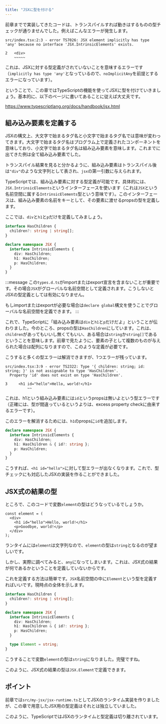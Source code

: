 ```yaml
---
title: "JSXに型を付ける"
---
```


前章までで実装してきたコードは、トランスパイルすれば動きはするものの型チェックが通りませんでした。例えばこんなエラーが発生します。

```
src/index.tsx:2:3 - error TS7026: JSX element implicitly has type 'any' because no interface 'JSX.IntrinsicElements' exists.

2   <div>
    ~~~~~
```

これは、JSXに対する型定義がされていないことを意味するエラーです（`implicitly has type 'any'`となっているので、`noImplicitAny`を前提とするエラーになっています）。

ということで、この章ではTypeScriptの機能を使ってJSXに型を付けていきましょう。基本的に、以下のページに書いてあることに従えば大丈夫です。

https://www.typescriptlang.org/docs/handbook/jsx.html

## 組み込み要素を定義する

JSXの構文上、大文字で始まるタグ名と小文字で始まるタグ名では意味が変わってきます。大文字で始まるタグ名はプログラム上で定義されたコンポーネントを意味しており、小文字で始まるタグ名は組み込み要素を意味します。これまでに出てきた例は全て組み込み要素でした。

トランスパイル結果を見ると分かるように、組み込み要素はトランスパイル後は`"div"`のような文字列として表され、`jsx`の第一引数に与えられます。

TypeScriptでは、組み込み要素に対する型定義が可能です。具体的には、`JSX.IntrinsicElements`というインターフェースを使います（これは`JSX`という名前空間に属する`IntrinsicElements`型という意味です）。このインターフェースは、組み込み要素の名前をキーとして、その要素に渡せるpropsの型を定義します。

ここでは、`div`と`h1`と`p`だけを定義してみましょう。

```tsx:src/my-jsx/types.d.ts
interface HasChildren {
  children?: string | string[];
}

declare namespace JSX {
  interface IntrinsicElements {
    div: HasChildren;
    h1: HasChildren;
    p: HasChildren;
  }
}
```

:::message
この`types.d.ts`がimportまたはexport宣言を含まないことが重要です。その場合`JSX`がグローバルな名前空間として定義されます。こうしないとJSXの型定義としては有効になりません。

もしimportまたはexportが必要な場合は`declare global`構文を使うことでグローバルな名前空間を定義できます。
:::

これで、TypeScriptに「組み込み要素は`div`と`h1`と`p`だけだよ」ということが伝わりました。今のところ、propsの型は`HasChildren`にしています。これは、`children`があってもいいし無くてもいい、ある場合は`string`か`string[]`であるということを意味します。前章で見たように、要素の子として複数のものが与えられた場合は配列になりますので、このような定義が必要です。

こうすると多くの型エラーは解消できますが、1つエラーが残っています。

```
src/index.tsx:3:9 - error TS2322: Type '{ children: string; id: string; }' is not assignable to type 'HasChildren'.
  Property 'id' does not exist on type 'HasChildren'.

3     <h1 id="hello">Hello, world!</h1>
          ~~
```

これは、h1という組み込み要素には`id`というpropsは無いよという型エラーです（正確には、型が間違っているというよりは、excess property checkに由来するエラーです）。

このエラーを解消するためには、`h1`のpropsに`id`を追加します。

```tsx:src/my-jsx/types.d.ts
declare namespace JSX {
  interface IntrinsicElements {
    div: HasChildren;
    h1: HasChildren & { id?: string };
    p: HasChildren;
  }
}
```

こうすれば、`<h1 id="hello">`に対して型エラーが出なくなります。これで、型チェックにも対応したJSXの実装を作ることができました。

## JSX式の結果の型

ところで、このコードで変数`element`の型はどうなっているでしょうか。

```tsx
const element = (
  <div>
    <h1 id="hello">Hello, world!</h1>
    <p>Goodbye, world!</p>
  </div>
);
```

ランタイムには`element`は文字列なので、`element`の型は`string`となるのが望ましいです。

しかし、実際に調べてみると、`any`になってしまいます。これは、JSX式の結果が何であるかということを定義していないからです。

これを定義する方法は簡単です。`JSX`名前空間の中に`Element`という型を定義すればいいです。現時点の全体を示します。

```tsx:src/my-jsx/types.d.ts
interface HasChildren {
  children?: string | string[];
}

declare namespace JSX {
  interface IntrinsicElements {
    div: HasChildren;
    h1: HasChildren & { id?: string };
    p: HasChildren;
  }

  type Element = string;
}
```

こうすることで変数`element`の型は`string`になりました。完璧ですね。

このように、JSX式の結果の型は`JSX.Element`で定義できます。

## ポイント

前章では`src/my-jsx/jsx-runtime.ts`としてJSXのランタイム実装を作りましたが、この章で用意したJSX用の型定義はそれとは独立していました。

このように、TypeScriptではJSXのランタイムと型定義は切り離されています。